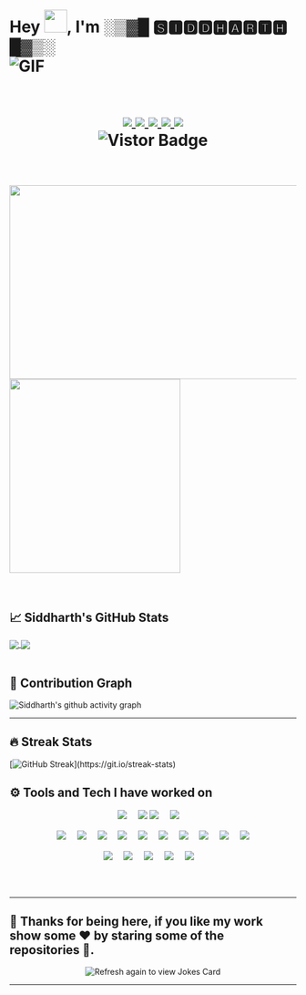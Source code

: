 <h1>Hey <img src="https://media.giphy.com/media/hvRJCLFzcasrR4ia7z/giphy.gif" height="40px" width="40px">, I'm ░▒▓█ 🆂🅸🅳🅳🅷🅰🆁🆃🅷 █▓▒░ 
<div>
  <img align="middle" alt="GIF" src="https://readme-typing-svg.herokuapp.com?color=%2317EAFF&lines=I+am+an+Android+Developer.;I+am+a+Flutter+Developer.;I+am+a+Machine+Learning+enthusiast."/>
</div>
<br />
<div>
  <p align="middle">
  <a href="https://www.linkedin.com/in/siddharth-singh-baghel-912866190/">
  <img src="https://img.shields.io/badge/LinkedIn-0077B5?style=for-the-badge&logo=linkedin&logoColor=white">
  </a>
  <a href="mailto:sid.d20082000@gmail.com?subject=Hello%20Sid,%20From%20Github">
  <img src="https://img.shields.io/badge/Gmail-D14836?style=for-the-badge&logo=gmail&logoColor=white">
  </a>
  <a href="https://www.instagram.com/i_m_siddharth.singh/">
  <img src="https://img.shields.io/badge/Instagram-E4405F?style=for-the-badge&logo=instagram&logoColor=white">
  </a>
  <a href="https://twitter.com/Siddhar76650840">
  <img src="https://img.shields.io/badge/Twitter-1DA1F2?style=for-the-badge&logo=twitter&logoColor=white">
  </a>
  <a href="https://dev.to/siddharthsing">
  <img src="https://img.shields.io/badge/dev.to-0A0A0A?style=for-the-badge&logo=dev.to&logoColor=white">
  </a>
    
  <br />
    <a target="_blank"><img src="https://visitor-badge.glitch.me/badge?page_id=Siddharth-sing.Siddharth-sing" alt="Vistor Badge"></a>
</div>
<br />
 
<img src="https://user-images.githubusercontent.com/72120258/137614275-9a0e0775-6f7f-4a99-bcc4-0ea72ebcc13c.gif" height="340px" width="530px">
<img src="https://user-images.githubusercontent.com/72120258/137958593-522844a4-ee6e-4670-802f-50ca41c012f4.gif" height="340px" width="300px">  

<!--img src="https://user-images.githubusercontent.com/72120258/136708199-cf033af5-9b89-4285-9b1d-474f98324bd7.gif" height="410px" width="840px"> -->

<br />
<br />  
  
## &#x1f4c8; Siddharth's GitHub Stats
<a  href="https://github.com/Siddharth-sing/github-readme-stats">
<img align="center" src= "https://github-readme-stats.vercel.app/api?username=Siddharth-sing&&show_icons=true&title_color=merko&icon_color=bb2acf&text_color=daf7dc&bg_color=151515">
</a>
<a href="https://github.com/Siddharth-sing/Siddharth-sing">
  <img align="center" src="https://github-readme-stats.vercel.app/api/top-langs/?username=Siddharth-sing&hide=java,html,tex&title_color=ffffff&text_color=c9cacc&icon_color=2bbc8a&bg_color=1d1f21&langs_count=5" />
</a>

<br />
<br />

## 🤗 Contribution Graph  
   
![Siddharth's github activity graph](https://activity-graph.herokuapp.com/graph?username=Siddharth-sing&theme=react-dark&hide_border=true&area=true)

---  
  
## 🔥 Streak Stats

[![GitHub Streak](https://github-readme-streak-stats.herokuapp.com/?user=Siddharth-sing&theme=dark&hide_border=true")](https://git.io/streak-stats)

 
## ⚙️ Tools and Tech I have worked on 
  
<p align="center">
  <img src="https://img.shields.io/badge/Android-3DDC84?style=for-the-badge&logo=android&logoColor=white" />&nbsp;&nbsp;&nbsp;&nbsp;
  <img src="https://img.shields.io/badge/-Flutter-black?style=for-the-badge&logo=Flutter&logoColor=007afb" />
  <img src="https://img.shields.io/badge/Kotlin-0095D5?&style=for-the-badge&logo=kotlin&logoColor=white" />&nbsp;&nbsp;&nbsp;&nbsp;
  <img src="https://img.shields.io/badge/-Python-black?style=for-the-badge&logo=Python" />&nbsp;&nbsp;&nbsp;&nbsp;
  <br/>
  <br/>
  <img src="https://img.shields.io/badge/-Dart-black?style=for-the-badge&logo=dart&logoColor=007afb" />&nbsp;&nbsp;&nbsp;&nbsp;
  <img src="https://img.shields.io/badge/-HTML5-E34F26?style=for-the-badge&logo=html5&logoColor=white" />&nbsp;&nbsp;&nbsp;&nbsp;
  <img src="https://img.shields.io/badge/SQLite-07405E?style=for-the-badge&logo=sqlite&logoColor=white " />&nbsp;&nbsp;&nbsp;&nbsp;
  <img src="https://img.shields.io/badge/-JavaScript-black?style=for-the-badge&logo=javascript" />&nbsp;&nbsp;&nbsp;&nbsp;
  <img src="https://img.shields.io/badge/C%2B%2B-00599C?style=for-the-badge&logo=c%2B%2B&logoColor=white " />&nbsp;&nbsp;&nbsp;&nbsp;
  <img src="https://img.shields.io/badge/C-00599C?style=for-the-badge&logo=c&logoColor=white " />&nbsp;&nbsp;&nbsp;&nbsp;
  <img src="https://img.shields.io/badge/-CSS3-1572B6?style=for-the-badge&logo=css3" />&nbsp;&nbsp;&nbsp;&nbsp;
  <img src="https://img.shields.io/badge/-Git-black?style=for-the-badge&logo=git" />&nbsp;&nbsp;&nbsp;&nbsp;
  <img src=" https://img.shields.io/badge/Shell_Script-121011?style=for-the-badge&logo=gnu-bash&logoColor=white" />&nbsp;&nbsp;&nbsp;&nbsp;
  <img src="https://img.shields.io/badge/-GitHub-181717?style=for-the-badge&logo=github" />
  <br/>
  <br/>
  <img src="https://img.shields.io/badge/OS-Ubuntu%2020.04%20LTS-informational?style=for-the-badge&logo=ubuntu&logoColor=white" />&nbsp;&nbsp;&nbsp;&nbsp;
  <img src="https://img.shields.io/badge/Editor-VSCode-blue?style=for-the-badge&logo=visual-studio-code&logoColor=white" />&nbsp;&nbsp;&nbsp;&nbsp;
  <img src="https://aleen42.github.io/badges/src/stackoverflow.svg" />&nbsp;&nbsp;&nbsp;&nbsp;
  <img src=" https://img.shields.io/badge/Google_Play-414141?style=for-the-badge&logo=google-play&logoColor=white" />&nbsp;&nbsp;&nbsp;&nbsp;
  <img src=" https://img.shields.io/badge/Shell_Script-121011?style=for-the-badge&logo=gnu-bash&logoColor=white" />&nbsp;&nbsp;&nbsp;&nbsp;
 
  <br/>
</p>

 <br/>
 <br/>  

---  

## 👋 Thanks for being here, if you like my work show some ❤️ by staring some of the repositories 🤗. 
<p align="center">
<img src="https://readme-jokes.vercel.app/api" alt="Refresh again to view Jokes Card" />
</p> 


  
------------------------------------------------------------------------------------------------------------------------------------------------------------------------------
